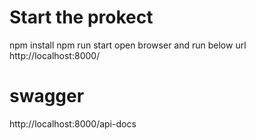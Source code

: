 

# Start the prokect
 npm install 
 npm run start 
 open browser and run below url
 http://localhost:8000/

# swagger
http://localhost:8000/api-docs